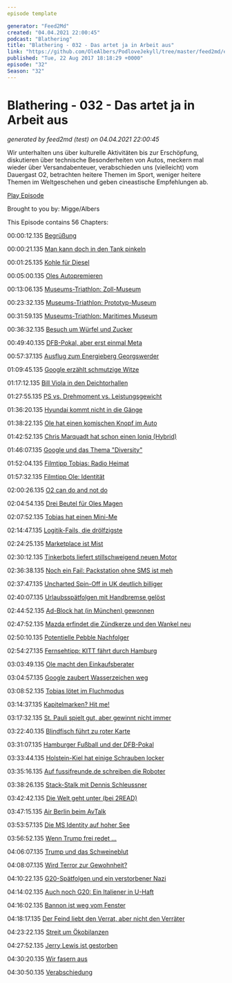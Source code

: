 ```yaml
---
episode template

generator: "Feed2Md"
created: "04.04.2021 22:00:45"
podcast: "Blathering"
title: "Blathering - 032 - Das artet ja in Arbeit aus"
link: "https://github.com/OleAlbers/PodloveJekyll/tree/master/feed2md/example/export/seasons/2/2017/8/Blathering - 032 - Das artet ja in Arbeit aus.md"
published: "Tue, 22 Aug 2017 18:18:29 +0000"
episode: "32"
Season: "32"
---
```


# Blathering - 032 - Das artet ja in Arbeit aus
_generated by feed2md (test) on 04.04.2021 22:00:45_

Wir unterhalten uns über kulturelle Aktivitäten bis zur Erschöpfung, diskutieren über technische Besonderheiten von Autos, meckern mal wieder über Versandabenteuer, verabschieden uns (vielleicht) vom Dauergast O2, betrachten heitere Themen im Sport, weniger heitere Themen im Weltgeschehen und geben cineastische Empfehlungen ab.

[Play Episode](https://www.blathering.de/podlove/file/311/s/feed/c/mp3/blathering_032.mp3)

Brought to you by: Migge/Albers

This Episode contains 56 Chapters:


00:00:12.135 [Begrüßung]()

00:00:21.135 [Man kann doch in den Tank pinkeln](https://de.wikipedia.org/wiki/Harnstoff)

00:01:25.135 [Kohle für Diesel](http://blogs.deutschlandfunk.de/berlinbruessel/2017/07/31/seehofers-euro-6-zauber/)

00:05:00.135 [Oles Autopremieren](http://www.bussgeld-info.de/bussgeldbescheid-dauer/)

00:13:06.135 [Museums-Triathlon: Zoll-Museum](http://www.museum.zoll.de/)

00:23:32.135 [Museums-Triathlon: Prototyp-Museum](http://www.prototyp-hamburg.de/)

00:31:59.135 [Museums-Triathlon: Maritimes Museum](http://www.imm-hamburg.de/)

00:36:32.135 [Besuch um Würfel und Zucker](https://wuerfelundzucker.de/)

00:49:40.135 [DFB-Pokal, aber erst einmal Meta](http://www.sport1.de/fussball/dfb-pokal/2017/05/dfl-hat-konkrete-plaene-zur-reform-des-dfb-pokals)

00:57:37.135 [Ausflug zum Energieberg Georgswerder](https://de.wikipedia.org/wiki/Deponie_Georgswerder)

01:09:45.135 [Google erzählt schmutzige Witze](https://twitter.com/stammtischphilo/status/895741504211349505)

01:17:12.135 [Bill Viola in den Deichtorhallen](http://www.deichtorhallen.de/index.php?id=514)

01:27:55.135 [PS vs. Drehmoment vs. Leistungsgewicht](https://de.wikipedia.org/wiki/Leistungsgewicht#Kraftfahrzeuge)

01:36:20.135 [Hyundai kommt nicht in die Gänge](https://konfigurator.hyundai.de/configure/ioniq-plug-in-hybrid/25/V1/62/trims)

01:38:22.135 [Ole hat einen komischen Knopf im Auto]()

01:42:52.135 [Chris Marquadt hat schon einen Ioniq (Hybrid)](http://www.abzugfm.de/podcast/show/afm089)

01:46:07.135 [Google und das Thema "Diversity"](https://www.bloomberg.com/news/articles/2017-08-08/google-fires-employee-behind-controversial-diversity-memo)

01:52:04.135 [Filmtipp Tobias: Radio Heimat](https://de.wikipedia.org/wiki/Radio_Heimat_(Film))

01:57:32.135 [Filmtipp Ole: Identität](https://de.wikipedia.org/wiki/Identit%C3%A4t_(Film))

02:00:26.135 [O2 can do and not do]()

02:04:54.135 [Drei Beutel für Oles Magen](https://shop.krueger.de/neuheiten/104/family-typ-cappuccino-haselnuss-waffel)

02:07:52.135 [Tobias hat einen Mini-Me](https://de.wikipedia.org/wiki/Mini-Me)

02:14:47.135 [Logitik-Fails, die drölfzigste](https://www.dhl.de/de/geschaeftskunden/express/infos-knowhow/hilfe-zollabwicklung.html)

02:24:25.135 [Marketplace ist Mist](http://www.nomarketplace.com/)

02:30:12.135 [Tinkerbots liefert stillschweigend neuen Motor](https://www.golem.de/news/anki-cozmo-ausprobiert-niedlicher-programmieren-lernen-und-spielen-1706-128571.html)

02:36:38.135 [Noch ein Fail: Packstation ohne SMS ist meh](http://allestörungen.de/stoerung/dhl)

02:37:47.135 [Uncharted Spin-Off in UK deutlich billiger](http://schnapperama.de/)

02:40:07.135 [Urlaubsspätfolgen mit Handbremse gelöst](https://handbrake.fr/)

02:44:52.135 [Ad-Block hat (in München) gewonnen](https://www.heise.de/newsticker/meldung/OLG-Muenchen-Adblocking-ist-legal-3806291.html)

02:47:52.135 [Mazda erfindet die Zündkerze und den Wankel neu](http://www.autozeitung.de/benziner-selbstzuender-ohne-zuendkerze-181460.html)

02:50:10.135 [Potentielle Pebble Nachfolger](http://www.chip.de/news/Fitbits-erste-Smartwatch-Insider-bestaetigt-erste-Bilder-der-neuen-Pebble-Watch_113980805.html)

02:54:27.135 [Fernsehtipp: KITT fährt durch Hamburg](https://www.zdf.de/show/sitzheizung-gibts-nicht/folge-zwei-112.html)

03:03:49.135 [Ole macht den Einkaufsberater](https://www.golem.de/news/sphero-bb-8-special-edition-armgesten-steuern-die-dreckige-seite-der-macht-1609-123088.html)

03:04:57.135 [Google zaubert Wasserzeichen weg](https://www.heise.de/newsticker/meldung/Google-Algorithmus-entfernt-Wasserzeichen-in-Fotos-automatisch-3807425.html)

03:08:52.135 [Tobias lötet im Fluchmodus](https://www.conrad.de/de/dritte-hand-3teilig-toolcraft-zd-10d-588221.html)

03:14:37.135 [Kapitelmarken? Hit me!](http://www.purebasic.com/german/index.php)

03:17:32.135 [St. Pauli spielt gut, aber gewinnt nicht immer](https://www.fcstpauli.com/news/fcstpaulitv-die-highlights-vom-u23-heimsieg-gegen-hildesheim/)

03:22:40.135 [Blindfisch führt zu roter Karte](https://www.youtube.com/watch?v=crts633n-Us)

03:31:07.135 [Hamburger Fußball und der DFB-Pokal](https://twitter.com/DerUebersteiger/status/897369268915929088)

03:33:44.135 [Holstein-Kiel hat einige Schrauben locker](http://www.sportbuzzer.de/artikel/holsteins-problem-tribune-es-waren-die-schrauben/)

03:35:16.135 [Auf fussifreunde.de schreiben die Roboter](https://www.heise.de/newsticker/meldung/Nachrichten-von-Algorithmen-Journalisten-fordern-Kennzeichnung-3802269.html)

03:38:26.135 [Stack-Stalk mit Dennis Schleussner](http://www.sstq.de/2017/08/12/stack-talk-2-vom-normalo-zum-geschicklichkeitskuenstler/)

03:42:42.135 [Die Welt geht unter (bei 2READ)](https://www.tobiasmigge.de/2017/08/15/2read-085-die-letzte-flut/)

03:47:15.135 [Air Berlin beim AvTalk](https://www.flightradar24.com/blog/avtalk-episode-12-out-on-the-airfield/)

03:53:57.135 [Die MS Identity auf hoher See](https://www.derwesten.de/politik/kein-sprit-fuer-rechtsextreme-c-star-hat-problem-in-tunesien-id211508391.html)

03:56:52.135 [Wenn Trump frei redet …](https://www.theguardian.com/commentisfree/2017/aug/13/charlottesville-white-supremacists-donald-trump)

04:06:07.135 [Trump und das Schweineblut](http://www.spiegel.de/politik/ausland/donald-trump-das-steckt-hinter-dem-pershing-tweet-a-1163489.html)

04:08:07.135 [Wird Terror zur Gewohnheit?](http://www.br.de/puls/themen/leben/terror-wird-zur-gewohnheit-100.html)

04:10:22.135 [G20-Spätfolgen und ein verstorbener Nazi](http://www.taz.de/!5433015/)

04:14:02.135 [Auch noch G20: Ein Italiener in U-Haft](https://www.welt.de/regionales/hamburg/article167543211/Muss-Fabio-V-wegen-Erziehungsmaengeln-ins-Gefaengnis.html)

04:16:02.135 [Bannon ist weg vom Fenster](http://www.tagesspiegel.de/politik/nach-bannon-und-charlottesville-das-wars-fuer-trump-oder/20211590.html)

04:18:17.135 [Der Feind liebt den Verrat, aber nicht den Verräter](https://de.wikipedia.org/wiki/Elke_Twesten)

04:23:22.135 [Streit um Ökobilanzen](http://www.sueddeutsche.de/wirtschaft/pro-es-ist-richtig-den-verbrennungsmotor-zu-verbieten-1.3603845)

04:27:52.135 [Jerry Lewis ist gestorben](https://de.wikipedia.org/wiki/Jerry_Lewis)

04:30:20.135 [Wir fasern aus]()

04:30:50.135 [Verabschiedung]()



